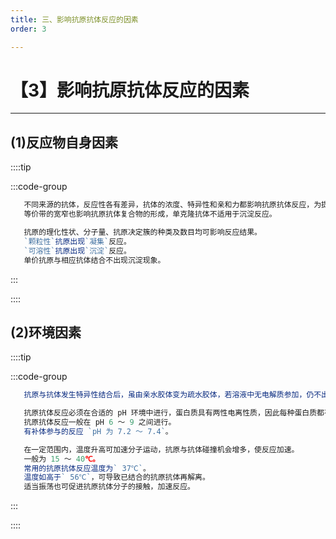 ```yaml
---
title: 三、影响抗原抗体反应的因素
order: 3

---
```


# 【3】影响抗原抗体反应的因素

<kaodian :text="'免疫学检验记忆卡'" />

<!-- ###### 第二章 抗原抗体反应

> 临床免疫学检验 -->

<beitiM/>

---

## (1)反应物自身因素

<son :text="'免疫学检验记忆卡'" text19="(1)反应物自身因素" :textOption="[['掌握','基础知识'],['掌握','基础知识'],['熟练掌握','基础知识']]" />

::::tip

:::code-group

```js [抗体因素]
   不同来源的抗体，反应性各有差异，抗体的浓度、特异性和亲和力都影响抗原抗体反应，为提高试验的可靠性，应选择高特异性、高亲和力的抗体作为诊断试剂。
   等价带的宽窄也影响抗原抗体复合物的形成，单克隆抗体不适用于沉淀反应。
```

```js [抗原因素]
   抗原的理化性状、分子量、抗原决定簇的种类及数目均可影响反应结果。
   `颗粒性`抗原出现`凝集`反应。
   `可溶性`抗原出现`沉淀`反应。
   单价抗原与相应抗体结合不出现沉淀现象。
```

:::

::::

## (2)环境因素

<son :text="'免疫学检验记忆卡'" text20="(2)环境因素" :textOption="[['掌握','基础知识'],['掌握','基础知识'],['熟练掌握','基础知识']]" />

::::tip

:::code-group

```js [1. 电解质:]
   抗原与抗体发生特异性结合后，虽由亲水胶体变为疏水胶体，若溶液中无电解质参加，仍不出现可见反应。为了促成沉淀物或凝集物的形成，常用 `0.85%NaCl` 或各种缓冲液作为抗原及抗体的稀释液。
```

```js [2. 酸碱度:]
   抗原抗体反应必须在合适的 pH 环境中进行，蛋白质具有两性电离性质，因此每种蛋白质都有固定的等电点。
   抗原抗体反应一般在 pH 6 ～ 9 之间进行。
   有补体参与的反应 `pH 为 7.2 ～ 7.4`。
```

```js [3. 温度:]
   在一定范围内，温度升高可加速分子运动，抗原与抗体碰撞机会增多，使反应加速。
   一般为 15 ～ 40℃。
   常用的抗原抗体反应温度为` 37℃`。
   温度如高于` 56℃`，可导致已结合的抗原抗体再解离。
   适当振荡也可促进抗原抗体分子的接触，加速反应。
```

:::

::::
